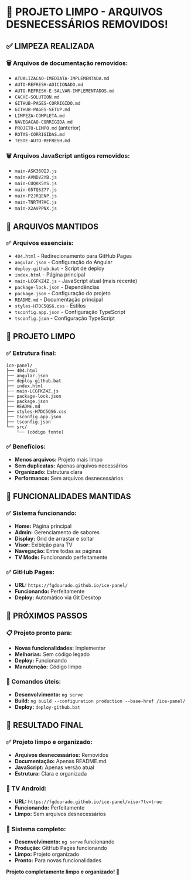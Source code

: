 # 🧹 PROJETO LIMPO - ARQUIVOS DESNECESSÁRIOS REMOVIDOS!

## ✅ LIMPEZA REALIZADA

### **🗑️ Arquivos de documentação removidos:**
- `ATUALIZACAO-IMEDIATA-IMPLEMENTADA.md`
- `AUTO-REFRESH-ADICIONADO.md`
- `AUTO-REFRESH-E-SALVAR-IMPLEMENTADOS.md`
- `CACHE-SOLUTION.md`
- `GITHUB-PAGES-CORRIGIDO.md`
- `GITHUB-PAGES-SETUP.md`
- `LIMPEZA-COMPLETA.md`
- `NAVEGACAO-CORRIGIDA.md`
- `PROJETO-LIMPO.md` (anterior)
- `ROTAS-CORRIGIDAS.md`
- `TESTE-AUTO-REFRESH.md`

### **🗑️ Arquivos JavaScript antigos removidos:**
- `main-ASK36OIJ.js`
- `main-AVNDV2YB.js`
- `main-CUQKK5YS.js`
- `main-G5TQSZ77.js`
- `main-P2JRQENP.js`
- `main-TNRTM7AC.js`
- `main-X2AVPPNX.js`

## 🎯 ARQUIVOS MANTIDOS

### **✅ Arquivos essenciais:**
- `404.html` - Redirecionamento para GitHub Pages
- `angular.json` - Configuração do Angular
- `deploy-github.bat` - Script de deploy
- `index.html` - Página principal
- `main-LCGFKZ4Z.js` - JavaScript atual (mais recente)
- `package-lock.json` - Dependências
- `package.json` - Configuração do projeto
- `README.md` - Documentação principal
- `styles-H7DC5QS6.css` - Estilos
- `tsconfig.app.json` - Configuração TypeScript
- `tsconfig.json` - Configuração TypeScript

## 🚀 PROJETO LIMPO

### **✅ Estrutura final:**
```
ice-panel/
├── 404.html
├── angular.json
├── deploy-github.bat
├── index.html
├── main-LCGFKZ4Z.js
├── package-lock.json
├── package.json
├── README.md
├── styles-H7DC5QS6.css
├── tsconfig.app.json
├── tsconfig.json
└── src/
    └── (código fonte)
```

### **✅ Benefícios:**
- **Menos arquivos:** Projeto mais limpo
- **Sem duplicatas:** Apenas arquivos necessários
- **Organizado:** Estrutura clara
- **Performance:** Sem arquivos desnecessários

## 🎯 FUNCIONALIDADES MANTIDAS

### **✅ Sistema funcionando:**
- **Home:** Página principal
- **Admin:** Gerenciamento de sabores
- **Display:** Grid de arrastar e soltar
- **Visor:** Exibição para TV
- **Navegação:** Entre todas as páginas
- **TV Mode:** Funcionando perfeitamente

### **✅ GitHub Pages:**
- **URL:** `https://fgdourado.github.io/ice-panel/`
- **Funcionando:** Perfeitamente
- **Deploy:** Automático via Git Desktop

## 🚀 PRÓXIMOS PASSOS

### **📋 Projeto pronto para:**
- **Novas funcionalidades:** Implementar
- **Melhorias:** Sem código legado
- **Deploy:** Funcionando
- **Manutenção:** Código limpo

### **🎯 Comandos úteis:**
- **Desenvolvimento:** `ng serve`
- **Build:** `ng build --configuration production --base-href /ice-panel/`
- **Deploy:** `deploy-github.bat`

## 🎉 RESULTADO FINAL

### **✅ Projeto limpo e organizado:**
- **Arquivos desnecessários:** Removidos
- **Documentação:** Apenas README.md
- **JavaScript:** Apenas versão atual
- **Estrutura:** Clara e organizada

### **📱 TV Android:**
- **URL:** `https://fgdourado.github.io/ice-panel/visor?tv=true`
- **Funcionando:** Perfeitamente
- **Limpo:** Sem arquivos desnecessários

### **🚀 Sistema completo:**
- **Desenvolvimento:** `ng serve` funcionando
- **Produção:** GitHub Pages funcionando
- **Limpo:** Projeto organizado
- **Pronto:** Para novas funcionalidades

**Projeto completamente limpo e organizado! 🧹**
